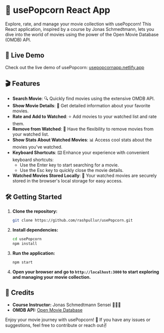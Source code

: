 # 🍿 usePopcorn React App

Explore, rate, and manage your movie collection with usePopcorn! This React application, inspired by a course by Jonas Schmedtmann, lets you dive into the world of movies using the power of the Open Movie Database (OMDB) API.

## 🚀 Live Demo

Check out the live demo of usePopcorn: [usepopcornapp.netlify.app](https://usepopcornapp.netlify.app/)

## 🎬 Features

- **Search Movie**: 🔍 Quickly find movies using the extensive OMDB API.
- **Show Movie Details**: 📖 Get detailed information about your favorite movies.
- **Rate and Add to Watched**: ⭐️ Add movies to your watched list and rate them.
- **Remove from Watched**: 🚫 Have the flexibility to remove movies from your watched list.
- **Show Stats About Watched Movies**: 📊 Access cool stats about the movies you've watched.
- **Keyboard Shortcuts**: ⌨️ Enhance your experience with convenient keyboard shortcuts:
  - Use the Enter key to start searching for a movie.
  - Use the Esc key to quickly close the movie details.
- **Watched Movies Stored Locally**: 💾 Your watched movies are securely stored in the browser's local storage for easy access.

## 🛠️ Getting Started

1. **Clone the repository:**

    ```bash
    git clone https://github.com/rashpullur/usePopcorn.git
    ```

2. **Install dependencies:**

    ```bash
    cd usePopcorn
    npm install
    ```

3. **Run the application:**

    ```bash
    npm start
    ```

4. **Open your browser and go to `http://localhost:3000` to start exploring and managing your movie collection.**

## 🙌 Credits

- **Course Instructor:** Jonas Schmedtmann Sensei 🙇‍♀️🙏
- **OMDB API:** [Open Movie Database](https://www.omdbapi.com/)

Enjoy your movie journey with usePopcorn! 🎉 If you have any issues or suggestions, feel free to contribute or reach out✌️
